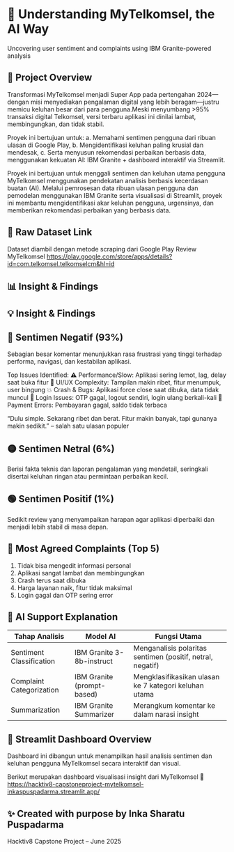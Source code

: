 # 📱 Understanding MyTelkomsel, the AI Way
Uncovering user sentiment and complaints using IBM Granite-powered analysis

## 📌 Project Overview
Transformasi MyTelkomsel menjadi Super App pada pertengahan 2024—dengan misi menyediakan pengalaman digital yang lebih beragam—justru memicu keluhan besar dari para pengguna.Meski menyumbang >95% transaksi digital Telkomsel, versi terbaru aplikasi ini dinilai lambat, membingungkan, dan tidak stabil.

Proyek ini bertujuan untuk:
a. Memahami sentimen pengguna dari ribuan ulasan di Google Play,
b. Mengidentifikasi keluhan paling krusial dan mendesak,
c. Serta menyusun rekomendasi perbaikan berbasis data, menggunakan kekuatan AI: IBM Granite + dashboard interaktif via Streamlit.

Proyek ini bertujuan untuk menggali sentimen dan keluhan utama pengguna MyTelkomsel menggunakan pendekatan analisis berbasis kecerdasan buatan (AI). Melalui pemrosesan data ribuan ulasan pengguna dan pemodelan menggunakan IBM Granite serta visualisasi di Streamlit, proyek ini membantu mengidentifikasi akar keluhan pengguna, urgensinya, dan memberikan rekomendasi perbaikan yang berbasis data.

## 📂 Raw Dataset Link
Dataset diambil dengan metode scraping dari Google Play Review MyTelkomsel
https://play.google.com/store/apps/details?id=com.telkomsel.telkomselcm&hl=id

## 📊 Insight & Findings

## 💡 Insight & Findings

## 🔴 Sentimen Negatif (93%)
Sebagian besar komentar menunjukkan rasa frustrasi yang tinggi terhadap performa, navigasi, dan kestabilan aplikasi.

Top Issues Identified:
⚠️ Performance/Slow: Aplikasi sering lemot, lag, delay saat buka fitur
🧩 UI/UX Complexity: Tampilan makin ribet, fitur menumpuk, user bingung
💥 Crash & Bugs: Aplikasi force close saat dibuka, data tidak muncul
🔐 Login Issues: OTP gagal, logout sendiri, login ulang berkali-kali
💸 Payment Errors: Pembayaran gagal, saldo tidak terbaca

“Dulu simple. Sekarang ribet dan berat. Fitur makin banyak, tapi gunanya makin sedikit.” – salah satu ulasan populer

## 🟡 Sentimen Netral (6%)
Berisi fakta teknis dan laporan pengalaman yang mendetail, seringkali disertai keluhan ringan atau permintaan perbaikan kecil.

## 🟢 Sentimen Positif (1%)
Sedikit review yang menyampaikan harapan agar aplikasi diperbaiki dan menjadi lebih stabil di masa depan.

## 🧠 Most Agreed Complaints (Top 5)
1. Tidak bisa mengedit informasi personal
2. Aplikasi sangat lambat dan membingungkan
3. Crash terus saat dibuka
4. Harga layanan naik, fitur tidak maksimal
5. Login gagal dan OTP sering error

## 🤖 AI Support Explanation
| Tahap Analisis           | Model AI                   | Fungsi Utama                                               |
| ------------------------ | -------------------------- | ---------------------------------------------------------- |
| Sentiment Classification | IBM Granite 3-8b-instruct  | Menganalisis polaritas sentimen (positif, netral, negatif) |
| Complaint Categorization | IBM Granite (prompt-based) | Mengklasifikasikan ulasan ke 7 kategori keluhan utama      |
| Summarization            | IBM Granite Summarizer     | Merangkum komentar ke dalam narasi insight                 |

## 🧪 Streamlit Dashboard Overview
Dashboard ini dibangun untuk menampilkan hasil analisis sentimen dan keluhan pengguna MyTelkomsel secara interaktif dan visual.

Berikut merupakan dashboard visualisasi insight dari MyTelkomsel
🔗 https://hacktiv8-capstoneproject-mytelkomsel-inkaspuspadarma.streamlit.app/

## ✨ Created with purpose by Inka Sharatu Puspadarma
Hacktiv8 Capstone Project – June 2025

